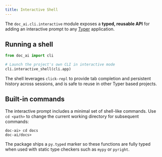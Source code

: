 ```yaml
---
title: Interactive Shell
---
```


The `doc_ai.cli.interactive` module exposes a **typed, reusable API** for adding
an interactive prompt to any [Typer](https://typer.tiangolo.com/) application.

## Running a shell

```python
from doc_ai import cli

# Launch the project's own CLI in interactive mode
cli.interactive_shell(cli.app)
```

The shell leverages ``click-repl`` to provide tab completion and persistent
history across sessions, and is safe to reuse in other Typer based projects.

## Built-in commands

The interactive prompt includes a minimal set of shell-like commands.
Use ``cd <path>`` to change the current working directory for subsequent
commands:

```
doc-ai> cd docs
doc-ai/docs>
```

The package ships a ``py.typed`` marker so these functions are fully typed when
used with static type checkers such as ``mypy`` or ``pyright``.
